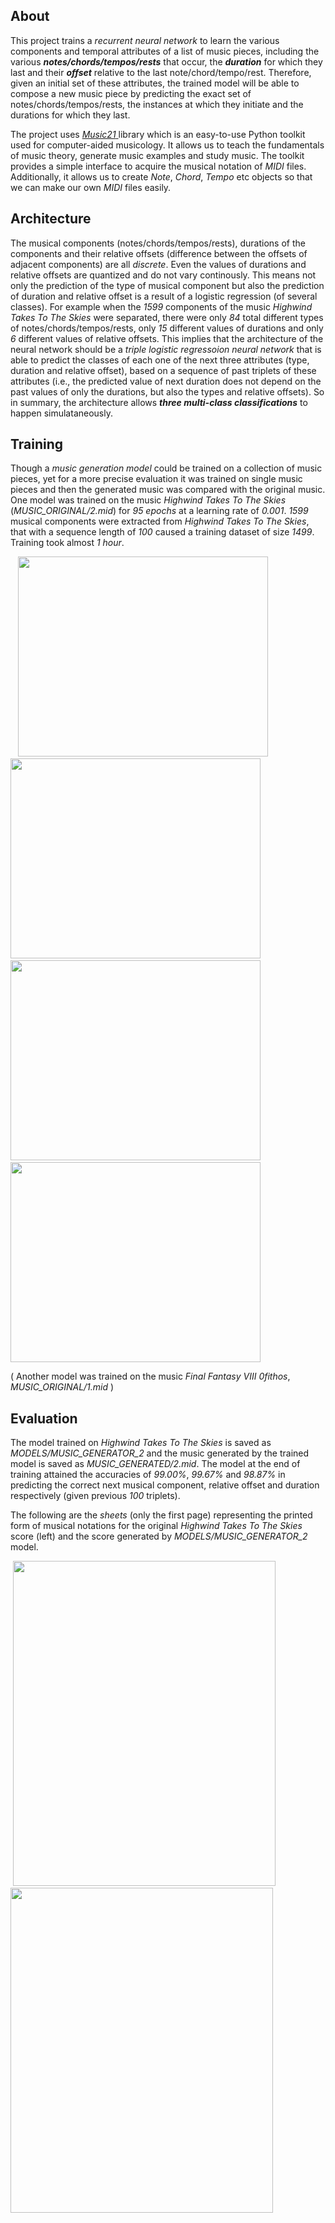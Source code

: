 ## About
This project trains a *recurrent neural network* to learn the various components and temporal attributes of a list of music pieces, including the various ***notes/chords/tempos/rests*** that occur, the ***duration*** for which they last and their ***offset*** relative to the last note/chord/tempo/rest. Therefore, given an initial set of these attributes, the trained model will be able to compose a new music piece by predicting the exact set of notes/chords/tempos/rests, the instances at which they initiate and the durations for which they last.

The project uses <a href = "https://web.mit.edu/music21/"> *Music21* </a> library which is an easy-to-use Python toolkit used for computer-aided musicology. It allows us to teach the fundamentals of music theory, generate music examples and study music. The toolkit provides a simple interface to acquire the musical notation of *MIDI* files. Additionally, it allows us to create *Note*, *Chord*, *Tempo* etc objects so that we can make our own *MIDI* files easily.

## Architecture
The musical components (notes/chords/tempos/rests), durations of the components and their relative offsets (difference between the offsets of adjacent components) are all *discrete*. Even the values of durations and relative offsets are quantized and do not vary continously. This means not only the prediction of the type of musical component but also the prediction of duration and relative offset is a result of a logistic regression (of several classes). For example when the *1599* components of the music *Highwind Takes To The Skies* were separated, there were only *84* total different types of notes/chords/tempos/rests, only *15* different values of durations and only *6* different values of relative offsets. This implies that the architecture of the neural network should be a *triple logistic regressoion neural network* that is able to predict the classes of each one of the next three attributes (type, duration and relative offset), based on a sequence of past triplets of these attributes (i.e., the predicted value of next duration does not depend on the past values of only the durations, but also the types and relative offsets). So in summary, the architecture allows ***three multi-class classifications*** to happen simulataneously.

## Training
Though a *music generation model* could be trained on a collection of music pieces, yet for a more precise evaluation it was trained on single music pieces and then the generated music was compared with the original music. One model was trained on the music *Highwind Takes To The Skies* (*MUSIC_ORIGINAL/2.mid*) for *95 epochs* at a learning rate of *0.001*. *1599* musical components were extracted from *Highwind Takes To The Skies*, that with a sequence length of *100* caused a training dataset of size *1499*. Training took almost *1 hour*.

&nbsp;&nbsp;&nbsp;<img src="https://user-images.githubusercontent.com/66432513/120914975-e6036480-c6be-11eb-938f-d440b13a7265.png" width = '400' height = '320'>
&nbsp;<img src="https://user-images.githubusercontent.com/66432513/120914983-ea2f8200-c6be-11eb-841e-4d69ee9c3629.png" width = '400' height = '320'>
&nbsp;&nbsp;&nbsp;<img src="https://user-images.githubusercontent.com/66432513/120914984-eac81880-c6be-11eb-9718-29497bd005fb.png" width = '400' height = '320'>
&nbsp;<img src="https://user-images.githubusercontent.com/66432513/120914981-e996eb80-c6be-11eb-956a-c14d75916b6d.png" width = '400' height = '320'>

( Another model was trained on the music *Final Fantasy VIII 0fithos*, *MUSIC_ORIGINAL/1.mid* )

## Evaluation
The model trained on *Highwind Takes To The Skies* is saved as *MODELS/MUSIC_GENERATOR_2* and the music generated by the trained model is saved as *MUSIC_GENERATED/2.mid*. The model at the end of training attained the accuracies of *99.00%*, *99.67%* and *98.87%* in predicting the correct next musical component, relative offset and duration respectively (given previous *100* triplets).

The following are the *sheets* (only the first page) representing the printed form of musical notations for the original *Highwind Takes To The Skies* score (left) and the score generated by *MODELS/MUSIC_GENERATOR_2* model.

&nbsp;<img src="https://user-images.githubusercontent.com/66432513/120916160-907e8600-c6c5-11eb-8a5b-5db50212dd11.png" width = '420' height = '520'>
&nbsp;<img src="https://user-images.githubusercontent.com/66432513/120916161-91afb300-c6c5-11eb-975d-15df02f633ec.png" width = '420' height = '520'>
